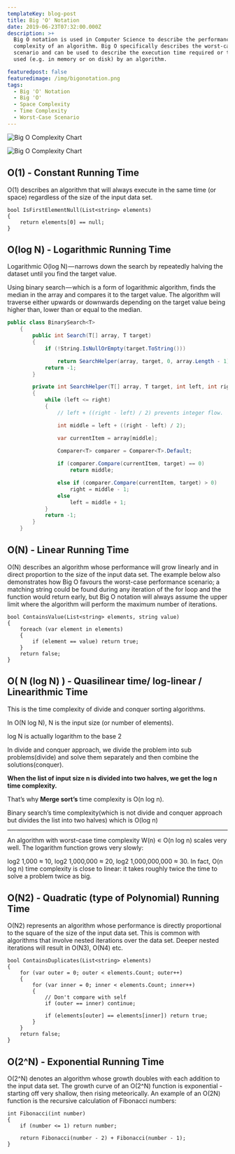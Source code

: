 ```yaml
---
templateKey: blog-post
title: Big 'O' Notation
date: 2019-06-23T07:32:00.000Z
description: >+
  Big O notation is used in Computer Science to describe the performance or
  complexity of an algorithm. Big O specifically describes the worst-case
  scenario and can be used to describe the execution time required or the space
  used (e.g. in memory or on disk) by an algorithm.

featuredpost: false
featuredimage: /img/bigonotation.png
tags:
  - Big 'O' Notation
  - Big 'O'
  - Space Complexity
  - Time Complexity
  - Worst-Case Scenario
---
```

![Big O Complexity Chart](/img/bigocomplexitychart.jpeg "Big O Complexity Chart")

![Big O Complexity Chart](/img/bigonotation.png "Big O Complexity Chart")

## O(1) - Constant Running Time

O(1) describes an algorithm that will always execute in the same time (or space) regardless of the size of the input data set.

```
bool IsFirstElementNull(List<string> elements)
{
    return elements[0] == null;
}
```

## O(log N) - Logarithmic Running Time

Logarithmic O(log N) — narrows down the search by repeatedly halving the dataset until you find the target value.

Using binary search — which is a form of logarithmic algorithm, finds the median in the array and compares it to the target value. The algorithm will traverse either upwards or downwards depending on the target value being higher than, lower than or equal to the median.

```C#
public class BinarySearch<T>
    {
        public int Search(T[] array, T target)
        {
            if (!String.IsNullOrEmpty(target.ToString()))

                return SearchHelper(array, target, 0, array.Length - 1);
            return -1;
        }

        private int SearchHelper(T[] array, T target, int left, int right)
        {
            while (left <= right)
            {
                // left + ((right - left) / 2) prevents integer flow.

                int middle = left + ((right - left) / 2);

                var currentItem = array[middle];

                Comparer<T> comparer = Comparer<T>.Default;
 
                if (comparer.Compare(currentItem, target) == 0)
                    return middle;

                else if (comparer.Compare(currentItem, target) > 0)
                    right = middle - 1;
                else
                    left = middle + 1;
            }
            return -1;
        }
    }
```


## O(N) - Linear Running Time

O(N) describes an algorithm whose performance will grow linearly and in direct proportion to the size of the input data set. The example below also demonstrates how Big O favours the worst-case performance scenario; a matching string could be found during any iteration of the for loop and the function would return early, but Big O notation will always assume the upper limit where the algorithm will perform the maximum number of iterations.

```
bool ContainsValue(List<string> elements, string value)
{
    foreach (var element in elements)
    {
        if (element == value) return true;
    }
    return false;
}
```
## O( N (log N) ) - Quasilinear time/ log-linear / Linearithmic Time

This is the time complexity of divide and conquer sorting algorithms.

In O(N log N), N is the input size (or number of elements).

log N is actually logarithm to the base 2

In divide and conquer approach, we divide the problem into sub problems(divide) and solve them separately and then combine the solutions(conquer).

**When the list of input size n is divided into two halves, we get the log n time complexity.**

That’s why **Merge sort’s** time complexity is O(n log n).

Binary search’s time complexity(which is not divide and conquer approach but divides the list into two halves) which is O(log n)

***
An algorithm with worst-case time complexity W(n) ∊ O(n log n) scales very well. The logarithm function grows very slowly:

log2 1,000 ≈ 10,
log2 1,000,000 ≈ 20,
log2 1,000,000,000 ≈ 30.
In fact, O(n log n) time complexity is close to linear: it takes roughly twice the time to solve a problem twice as big.

## O(N2) - Quadratic (type of Polynomial) Running Time

O(N2) represents an algorithm whose performance is directly proportional to the square of the size of the input data set. This is common with algorithms that involve nested iterations over the data set. Deeper nested iterations will result in O(N3), O(N4) etc.

```
bool ContainsDuplicates(List<string> elements)
{
    for (var outer = 0; outer < elements.Count; outer++)
    {
        for (var inner = 0; inner < elements.Count; inner++)
        {
            // Don't compare with self
            if (outer == inner) continue;

            if (elements[outer] == elements[inner]) return true;
        }
    }
    return false;
}
```

## O(2^N) - Exponential Running Time

O(2^N) denotes an algorithm whose growth doubles with each addition to the input data set. The growth curve of an O(2^N) function is exponential - starting off very shallow, then rising meteorically. An example of an O(2N) function is the recursive calculation of Fibonacci numbers:

```
int Fibonacci(int number)
{
    if (number <= 1) return number;

    return Fibonacci(number - 2) + Fibonacci(number - 1);
}
```




